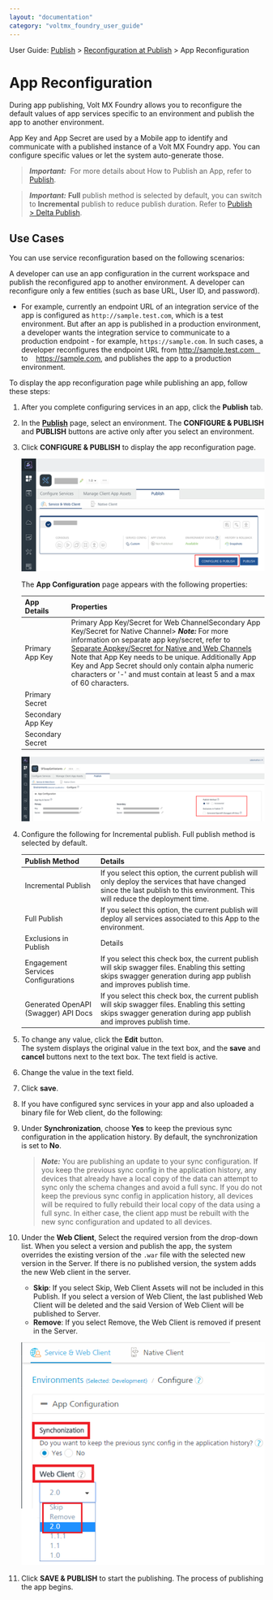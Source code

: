 ```yaml
---
layout: "documentation"
category: "voltmx_foundry_user_guide"
---
```

                               

User Guide: [Publish](Publish.html) > [Reconfiguration at Publish](ReconfigPublish.html) > App Reconfiguration

App Reconfiguration
===================

During app publishing, Volt MX Foundry allows you to reconfigure the default values of app services specific to an environment and publish the app to another environment.

App Key and App Secret are used by a Mobile app to identify and communicate with a published instance of a Volt MX Foundry app. You can configure specific values or let the system auto-generate those.

> **_Important:_**  For more details about How to Publish an App, refer to [Publish](Publish.html).

> **_Important:_** **Full** publish method is selected by default, you can switch to **Incremental** publish to reduce publish duration. Refer to [Publish > Delta Publish](Publish.html).

Use Cases
---------

You can use service reconfiguration based on the following scenarios:

A developer can use an app configuration in the current workspace and publish the reconfigured app to another environment. A developer can reconfigure only a few entities (such as base URL, User ID, and password).

*   For example, currently an endpoint URL of an integration service of the app is configured as `http://sample.test.com`, which is a test environment. But after an app is published in a production environment, a developer wants the integration service to communicate to a production endpoint - for example, `https://sample.com`. In such cases, a developer reconfigures the endpoint URL from http://sample.test.com    to    https://sample.com, and publishes the app to a production environment.

To display the app reconfiguration page while publishing an app, follow these steps:

1.  After you complete configuring services in an app, click the **Publish** tab.
2.  In the **[Publish](Publish.html)** page, select an environment. The **CONFIGURE & PUBLISH** and **PUBLISH** buttons are active only after you select an environment.
3.  Click **CONFIGURE & PUBLISH** to display the app reconfiguration page.
    
    ![](Resources/Images/AppReconfigPublish1_637x251.png)
    
    The **App Configuration** page appears with the following properties:
    
    | App Details | Properties |
    | --- | --- |
    | Primary App Key | Primary App Key/Secret for Web ChannelSecondary App Key/Secret for Native Channel> **_Note:_** For more information on separate app key/secret, refer to [Separate Appkey/Secret for Native and Web Channels](SeparateAppKey-Secret.html) Note that App Key needs to be unique. Additionally App Key and App Secret should only contain alpha numeric characters or '-' and must contain at least 5 and a max of 60 characters. |
    | Primary Secret |
    | Secondary App Key |
    | Secondary Secret |
    
    ![](Resources/Images/ReconfigAppsPublishModes_650x275.png)
    

1.  Configure the following for Incremental publish. Full publish method is selected by default.
    
    | Publish Method | Details |
    | --- | --- |
    | Incremental Publish | If you select this option, the current publish will only deploy the services that have changed since the last publish to this environment. This will reduce the deployment time. |
    | Full Publish | If you select this option, the current publish will deploy all services associated to this App to the environment. |
    | Exclusions in Publish | Details |
    | Engagement Services Configurations | If you select this check box, the current publish will skip swagger files. Enabling this setting skips swagger generation during app publish and improves publish time. |
    | Generated OpenAPI (Swagger) API Docs | If you select this check box, the current publish will skip swagger files. Enabling this setting skips swagger generation during app publish and improves publish time. |
    
2.  To change any value, click the **Edit** button.  
    The system displays the original value in the text box, and the **save** and **cancel** buttons next to the text box. The text field is active.
3.  Change the value in the text field.
4.  Click **save**.
5.  If you have configured sync services in your app and also uploaded a binary file for Web client, do the following:

1.  Under **Synchronization**, choose **Yes** to keep the previous sync configuration in the application history. By default, the synchronization is set to **No**.
    
    > **_Note:_** You are publishing an update to your sync configuration. If you keep the previous sync config in the application history, any devices that already have a local copy of the data can attempt to sync only the schema changes and avoid a full sync. If you do not keep the previous sync config in application history, all devices will be required to fully rebuild their local copy of the data using a full sync. In either case, the client app must be rebuilt with the new sync configuration and updated to all devices.
    
2.  Under the **Web Client**, Select the required version from the drop-down list. When you select a version and publish the app, the system overrides the existing version of the `.war` file with the selected new version in the Server. If there is no published version, the system adds the new Web client in the server.  
      
    
    *   **Skip**: If you select Skip, Web Client Assets will not be included in this Publish. If you select a version of Web Client, the last published Web Client will be deleted and the said Version of Web Client will be published to Server.
    *   **Remove**: If you select Remove, the Web Client is removed if present in the Server.
    
    ![](Resources/Images/App_Reconfig1.png)
    

7.  Click **SAVE & PUBLISH** to start the publishing. The process of publishing the app begins.
